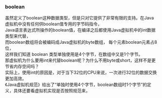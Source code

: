 ### boolean  

虽然定义了boolean这种数据类型，但是只对它提供了非常有限的支持。在Java虚拟机中没有任何供boolean值专用的字节码指令，  
Java语言表达式所操作的boolean值，在编译之后都使用Java虚拟机中的int数据类型来代替，  
而boolean数组将会被编码成Java虚拟机的byte数组，  每个元素boolean元素占8位，  
这样我们知道 boolean 类型单独使用是4个字节，在数组中又是1个字节。  
那虚拟机为什么要用int来代替boolean呢？为什么不用byte或short，这样不是更节省内存空间吗？  
实际上，使用int的原因是，对于当下32位的CPU来说，一次进行32位的数据交换更加高效。  
《Java虚拟机规范》给出了“单独时使用4个字节，boolean数组时1个字节”的定义，具体还要看虚拟机实现是否按照规范来，  
